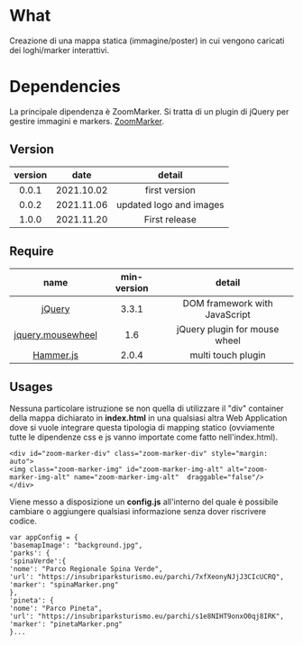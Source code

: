 # What

Creazione di una mappa statica (immagine/poster) in cui vengono caricati dei loghi/marker interattivi.

# Dependencies

La principale dipendenza è ZoomMarker. Si tratta di un plugin di jQuery per gestire immagini e markers.
[ZoomMarker](https://github.com/NoticeVengus/ZoomMarker).


## Version

| version  | date | detail        | 
| :-------:|:----:|:-------------:|
| 0.0.1    | 2021.10.02 | first version   |
| 0.0.2    | 2021.11.06 | updated logo and images   |
| 1.0.0    | 2021.11.20 | First release   |


## Require

| name  | min-version | detail    |
| :-------:|:----:|:-------------:|
| [jQuery](http://jquery.com/)   | 3.3.1  | DOM framework with JavaScript |
| [jquery.mousewheel](http://plugins.jquery.com/mousewheel/)   | 1.6  | jQuery plugin for mouse wheel |
| [Hammer.js](http://hammerjs.github.io/)| 2.0.4| multi touch plugin    |


## Usages

Nessuna particolare istruzione se non quella di utilizzare il "div" container della mappa dichiarato in **index.html** in una qualsiasi altra Web Application dove si vuole integrare questa tipologia di mapping statico (ovviamente tutte le dipendenze css e js vanno importate come fatto nell'index.html).

```
<div id="zoom-marker-div" class="zoom-marker-div" style="margin: auto">
<img class="zoom-marker-img" id="zoom-marker-img-alt" alt="zoom-marker-img-alt" name="zoom-marker-img-alt"  draggable="false"/>
</div>
```

Viene messo a disposizione un **config.js** all'interno del quale è possibile cambiare o aggiungere qualsiasi informazione 
senza dover riscrivere codice.
```
var appConfig = {
'basemapImage': "background.jpg",
'parks': {
'spinaVerde':{
'nome': "Parco Regionale Spina Verde",
'url': "https://insubriparksturismo.eu/parchi/7xfXeonyNJjJ3CIcUCRQ",
'marker': "spinaMarker.png"
},
'pineta': {
'nome': "Parco Pineta",
'url': "https://insubriparksturismo.eu/parchi/s1e8NIHT9onxO0qj8IRK",
'marker': "pinetaMarker.png"
}...
```
